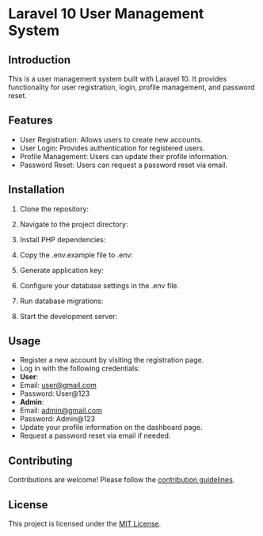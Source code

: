 # Laravel 10 User Management System

## Introduction
This is a user management system built with Laravel 10. It provides functionality for user registration, login, profile management, and password reset.

## Features
- User Registration: Allows users to create new accounts.
- User Login: Provides authentication for registered users.
- Profile Management: Users can update their profile information.
- Password Reset: Users can request a password reset via email.

## Installation
1. Clone the repository:

2. Navigate to the project directory:

3. Install PHP dependencies:

4. Copy the .env.example file to .env:

5. Generate application key:

6. Configure your database settings in the .env file.

7. Run database migrations:

8. Start the development server:

## Usage
- Register a new account by visiting the registration page.
- Log in with the following credentials:
- **User**: 
 - Email: user@gmail.com 
 - Password: User@123
- **Admin**: 
 - Email: admin@gmail.com 
 - Password: Admin@123
- Update your profile information on the dashboard page.
- Request a password reset via email if needed.

## Contributing
Contributions are welcome! Please follow the [contribution guidelines](CONTRIBUTING.md).

## License
This project is licensed under the [MIT License](LICENSE).

